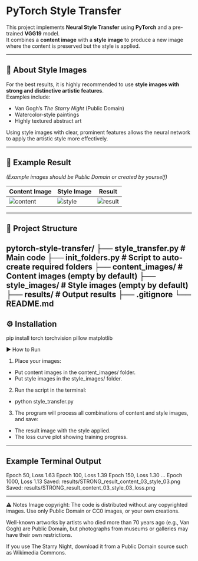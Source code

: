 # PyTorch Style Transfer

This project implements **Neural Style Transfer** using **PyTorch** and a pre-trained **VGG19** model.  
It combines a **content image** with a **style image** to produce a new image where the content is preserved but the style is applied.

---

## 🎨 About Style Images
For the best results, it is highly recommended to use **style images with strong and distinctive artistic features**.  
Examples include:
- Van Gogh’s *The Starry Night* (Public Domain)
- Watercolor-style paintings
- Highly textured abstract art

Using style images with clear, prominent features allows the neural network to apply the artistic style more effectively.

---

## 📌 Example Result
*(Example images should be Public Domain or created by yourself)*

| Content Image | Style Image | Result |
|---------------|-------------|--------|
| ![content](examples/content.jpg) | ![style](examples/style.jpg) | ![result](examples/result.png) |

---

## 📂 Project Structure
pytorch-style-transfer/
├── style_transfer.py # Main code
├── init_folders.py # Script to auto-create required folders
├── content_images/ # Content images (empty by default)
├── style_images/ # Style images (empty by default)
├── results/ # Output results
├── .gitignore
└── README.md
---

## ⚙️ Installation
pip install torch torchvision pillow matplotlib

▶ How to Run
1. Place your images:
- Put content images in the content_images/ folder.
- Put style images in the style_images/ folder.

2. Run the script in the terminal:
- python style_transfer.py

3. The program will process all combinations of content and style images, and save:
- The result image with the style applied.
- The loss curve plot showing training progress.

---

## Example Terminal Output
Epoch 50, Loss 1.63
Epoch 100, Loss 1.39
Epoch 150, Loss 1.30
...
Epoch 1000, Loss 1.13
Saved: results/STRONG_result_content_03_style_03.png
Saved: results/STRONG_result_content_03_style_03_loss.png

---
⚠️ Notes
Image copyright: The code is distributed without any copyrighted images.
Use only Public Domain or CC0 images, or your own creations.

Well-known artworks by artists who died more than 70 years ago (e.g., Van Gogh) are Public Domain,
but photographs from museums or galleries may have their own restrictions.

If you use The Starry Night, download it from a Public Domain source such as Wikimedia Commons.
